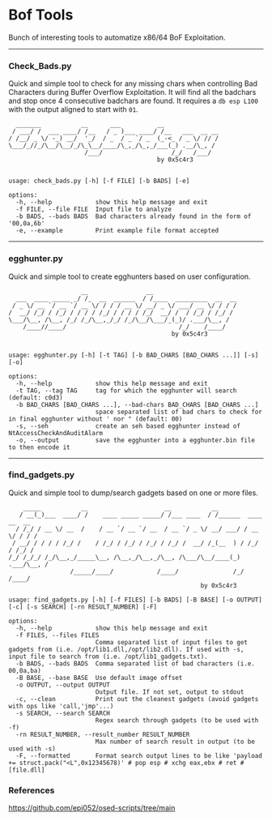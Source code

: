 # Bof Tools

Bunch of interesting tools to automatize x86/64 BoF Exploitation.

---
### Check_Bads.py

Quick and simple tool to check for any missing chars when controlling Bad Characters during Buffer Overflow Exploitation.
It will find all the badchars and stop once 4 consecutive badchars are found.
It requires a `db esp L100` with the output aligned to start with `01`.
```
  _______           __      ___          __               
 / ___/ /  ___ ____/ /__   / _ )___ ____/ /__   ___  __ __
/ /__/ _ \/ -_) __/  '_/  / _  / _ `/ _  (_-<_ / _ \/ // /
\___/_//_/\__/\__/_/\_\__/____/\_,_/\_,_/___(_) .__/\_, / 
                     /___/                   /_/   /___/  
                                         by 0x5c4r3


usage: check_bads.py [-h] [-f FILE] [-b BADS] [-e]

options:
  -h, --help            show this help message and exit
  -f FILE, --file FILE  Input file to analyze
  -b BADS, --bads BADS  Bad characters already found in the form of '00,0a,6b'
  -e, --example         Print example file format accepted

```
---
### egghunter.py

Quick and simple tool to create egghunters based on user configuration.
```
                    __                __                       
  ___  ____ _____ _/ /_  __  ______  / /____  _________  __  __
 / _ \/ __ `/ __ `/ __ \/ / / / __ \/ __/ _ \/ ___/ __ \/ / / /
/  __/ /_/ / /_/ / / / / /_/ / / / / /_/  __/ /  / /_/ / /_/ / 
\___/\__, /\__, /_/ /_/\__,_/_/ /_/\__/\___/_(_)/ .___/\__, /  
    /____//____/                               /_/    /____/   
                                             by 0x5c4r3        


usage: egghunter.py [-h] [-t TAG] [-b BAD_CHARS [BAD_CHARS ...]] [-s] [-o]

options:
  -h, --help            show this help message and exit
  -t TAG, --tag TAG     tag for which the egghunter will search (default: c0d3)
  -b BAD_CHARS [BAD_CHARS ...], --bad-chars BAD_CHARS [BAD_CHARS ...]
                        space separated list of bad chars to check for in final egghunter without ' nor " (default: 00)
  -s, --seh             create an seh based egghunter instead of NtAccessCheckAndAuditAlarm
  -o, --output          save the egghunter into a egghunter.bin file to then encode it
```
---
### find_gadgets.py

Quick and simple tool to dump/search gadgets based on one or more files.
```
    _____           __                     __           __                    
   / __(_)___  ____/ /    ____ _____ _____/ /___ ____  / /______  ____  __  __
  / /_/ / __ \/ __  /    / __ `/ __ `/ __  / __ `/ _ \/ __/ ___/ / __ \/ / / /
 / __/ / / / / /_/ /    / /_/ / /_/ / /_/ / /_/ /  __/ /_(__  ) / /_/ / /_/ / 
/_/ /_/_/ /_/\__,_/_____\__, /\__,_/\__,_/\__, /\___/\__/____(_) .___/\__, /  
                 /_____/____/            /____/               /_/    /____/   
                                                     by 0x5c4r3

usage: find_gadgets.py [-h] [-f FILES] [-b BADS] [-B BASE] [-o OUTPUT] [-c] [-s SEARCH] [-rn RESULT_NUMBER] [-F]

options:
  -h, --help            show this help message and exit
  -f FILES, --files FILES
                        Comma separated list of input files to get gadgets from (i.e. /opt/lib1.dll,/opt/lib2.dll). If used with -s, input file to search from (i.e. /opt/lib1_gadgets.txt).
  -b BADS, --bads BADS  Comma separated list of bad characters (i.e. 00,0a,ba)
  -B BASE, --base BASE  Use default image offset
  -o OUTPUT, --output OUTPUT
                        Output file. If not set, output to stdout
  -c, --clean           Print out the cleanest gadgets (avoid gadgets with ops like 'call,'jmp'...)
  -s SEARCH, --search SEARCH
                        Regex search through gadgets (to be used with -f)
  -rn RESULT_NUMBER, --result_number RESULT_NUMBER
                        Max number of search result in output (to be used with -s)
  -F, --formatted       Format search output lines to be like 'payload += struct.pack("<L",0x12345678)' # pop esp # xchg eax,ebx # ret # [file.dll]

```

### References
https://github.com/epi052/osed-scripts/tree/main
